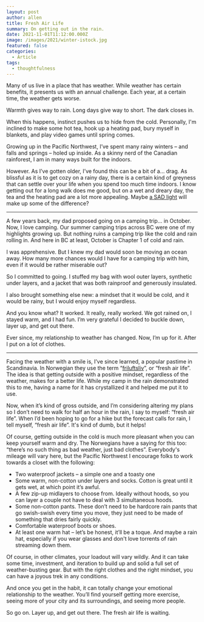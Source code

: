 ```yaml
---
layout: post
author: allen
title: Fresh Air Life
summary: On getting out in the rain.
date: 2021-11-01T11:12:00.000Z
image: /images/2021/winter-istock.jpg
featured: false
categories:
  - Article
tags:
  - thoughtfulness
---
```

Many of us live in a place that has weather. While weather has certain benefits, it presents us with an annual challenge. Each year, at a certain time, the weather gets worse.

Warmth gives way to rain. Long days give way to short. The dark closes in.

When this happens, instinct pushes us to hide from the cold. Personally, I'm inclined to make some hot tea, hook up a heating pad, bury myself in blankets, and play video games until spring comes.

Growing up in the Pacific Northwest, I’ve spent many rainy winters – and falls and springs – holed up inside. As a skinny nerd of the Canadian rainforest, I am in many ways built for the indoors.

However. As I’ve gotten older, I’ve found this can be a bit of a… drag. As blissful as it is to get cozy on a rainy day, there is a certain kind of greyness that can settle over your life when you spend too much time indoors. I know getting out for a long walk does me good, but on a wet and dreary day, the tea and the heating pad are a lot more appealing. Maybe [a SAD light](https://www.thecut.com/2016/01/sad-lamp-light-therapy-for-seasonal-depression.html) will make up some of the difference?

---

A few years back, my dad proposed going on a camping trip… in October. Now, I love camping. Our summer camping trips across BC were one of my highlights growing up. But nothing ruins a camping trip like the cold and rain rolling in. And here in BC at least, October is Chapter 1 of cold and rain.

I was apprehensive. But I knew my dad would soon be moving an ocean away. How many more chances would I have for a camping trip with him, even if it would be rather miserable out?

So I committed to going. I stuffed my bag with wool outer layers, synthetic under layers, and a jacket that was both rainproof and generously insulated.

I also brought something else new: a mindset that it would be cold, and it would be rainy, but I would enjoy myself regardless.

And you know what? It worked. It really, really worked. We got rained on, I stayed warm, and I had fun. I’m very grateful I decided to buckle down, layer up, and get out there.

Ever since, my relationship to weather has changed. Now, I’m up for it. After I put on a lot of clothes.

---

Facing the weather with a smile is, I’ve since learned, a popular pastime in Scandinavia. In Norwegian they use the term “[friluftsliv](https://www.nationalgeographic.com/travel/article/how-norways-friluftsliv-could-help-us-through-a-coronavirus-winter)”, or “fresh air life”. The idea is that getting outside with a positive mindset, regardless of the weather, makes for a better life. While my camp in the rain demonstrated this to me, having a name for it has crystallized it and helped me put it to use.

Now, when it’s kind of gross outside, and I’m considering altering my plans so I don’t need to walk for half an hour in the rain, I say to myself: “fresh air life”. When I’d been hoping to go for a hike but the forecast calls for rain, I tell myself, “fresh air life”. It's kind of dumb, but it helps!

Of course, getting outside in the cold is much more pleasant when you can keep yourself warm and dry. The Norwegians have a saying for this too: “there’s no such thing as bad weather, just bad clothes”. Everybody's mileage will vary here, but the Pacific Northwest I encourage folks to work towards a closet with the following:

- Two waterproof jackets – a simple one and a toasty one
- Some warm, non-cotton under layers and socks. Cotton is great until it gets wet, at which point it’s awful.
- A few zip-up midlayers to choose from. Ideally without hoods, so you can layer a couple not have to deal with 3 simultaneous hoods.
- Some non-cotton pants. These don’t need to be hardcore rain pants that go swish-swish every time you move, they just need to be made of something that dries fairly quickly.
- Comfortable waterproof boots or shoes.
- At least one warm hat – let’s be honest, it’ll be a toque. And maybe a rain hat, especially if you wear glasses and don't love torrents of rain streaming down them.

Of course, in other climates, your loadout will vary wildly. And it can take some time, investment, and iteration to build up and solid a full set of weather-busting gear. But with the right clothes and the right mindset, you can have a joyous trek in any conditions.

And once you get in the habit, it can totally change your emotional relationship to the weather. You’ll find yourself getting more exercise, seeing more of your city and its surroundings, and seeing more people.

So go on. Layer up, and get out there. The fresh air life is waiting.